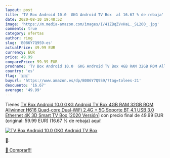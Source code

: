 ```yaml
---
layout: post
title: 'TV Box Android 10.0  GKG Android TV Box  al 16.67 % de rebaja'
date: 2020-08-10 19:40:52
image: 'https://m.media-amazon.com/images/I/41ZBqZVvHaL._SL200_.jpg'
comments: true
category: ofertas
author: ring
slug: 'B086Y7Q9S9-es'
actualPrice: 49.99 EUR
currency: EUR
price: 49.99
comparePrice: 59.99 EUR
prodname: 'TV Box Android 10.0  GKG Android TV Box 4GB RAM 32GB ROM Allwinner H616 Quad-core Dual-WiFi 2.4G + 5G Soporte BT 4.1 USB 3.0 Ethernet 4K 3D Smart TV Box [2020 Versión]'
country: 'es'
flag: '🇪🇸'
buyurl: 'https://www.amazon.es/dp/B086Y7Q9S9/?tag=tolees-21'
descuento: '16.67'
average: '49.99'
---
```


Tienes [TV Box Android 10.0  GKG Android TV Box 4GB RAM 32GB ROM Allwinner H616 Quad-core Dual-WiFi 2.4G + 5G Soporte BT 4.1 USB 3.0 Ethernet 4K 3D Smart TV Box [2020 Versión]](https://www.amazon.es/dp/B086Y7Q9S9/?tag=tolees-21) con precio final de  49.99 EUR (original: 59.99 EUR) (16.67 %  de rebaja) aqui!

[![TV Box Android 10.0  GKG Android TV Box ](https://m.media-amazon.com/images/I/41ZBqZVvHaL._SL200_.jpg)](https://www.amazon.es/dp/B086Y7Q9S9/?tag=tolees-21)

🔎:


[🛒 Comprar!!!](https://www.amazon.es/dp/B086Y7Q9S9/?tag=tolees-21)
